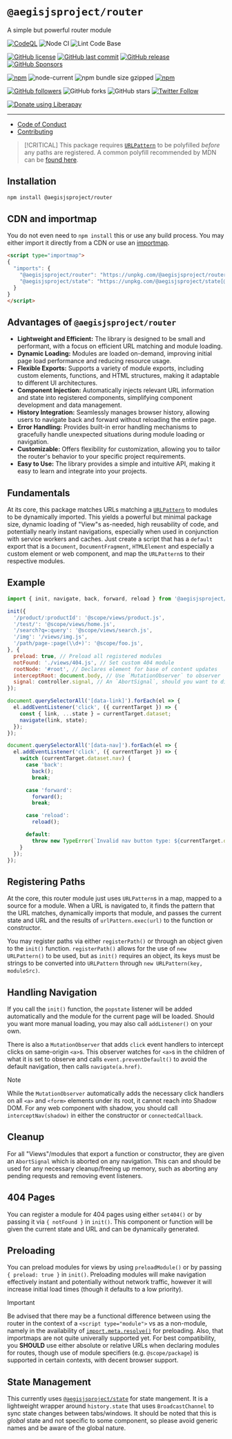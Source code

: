 # `@aegisjsproject/router`

A simple but powerful router module

[![CodeQL](https://github.com/AegisJSProject/router/actions/workflows/codeql-analysis.yml/badge.svg)](https://github.com/AegisJSProject/router/actions/workflows/codeql-analysis.yml)
![Node CI](https://github.com/AegisJSProject/router/workflows/Node%20CI/badge.svg)
![Lint Code Base](https://github.com/AegisJSProject/router/workflows/Lint%20Code%20Base/badge.svg)

[![GitHub license](https://img.shields.io/github/license/AegisJSProject/router.svg)](https://github.com/AegisJSProject/router/blob/master/LICENSE)
[![GitHub last commit](https://img.shields.io/github/last-commit/AegisJSProject/router.svg)](https://github.com/AegisJSProject/router/commits/master)
[![GitHub release](https://img.shields.io/github/release/AegisJSProject/router?logo=github)](https://github.com/AegisJSProject/router/releases)
[![GitHub Sponsors](https://img.shields.io/github/sponsors/shgysk8zer0?logo=github)](https://github.com/sponsors/shgysk8zer0)

[![npm](https://img.shields.io/npm/v/@aegisjsproject/router)](https://www.npmjs.com/package/@aegisjsproject/router)
![node-current](https://img.shields.io/node/v/@aegisjsproject/router)
![npm bundle size gzipped](https://img.shields.io/bundlephobia/minzip/@aegisjsproject/router)
[![npm](https://img.shields.io/npm/dw/@aegisjsproject/router?logo=npm)](https://www.npmjs.com/package/@aegisjsproject/router)

[![GitHub followers](https://img.shields.io/github/followers/shgysk8zer0.svg?style=social)](https://github.com/shgysk8zer0)
![GitHub forks](https://img.shields.io/github/forks/AegisJSProject/router.svg?style=social)
![GitHub stars](https://img.shields.io/github/stars/AegisJSProject/router.svg?style=social)
[![Twitter Follow](https://img.shields.io/twitter/follow/shgysk8zer0.svg?style=social)](https://twitter.com/shgysk8zer0)

[![Donate using Liberapay](https://img.shields.io/liberapay/receives/shgysk8zer0.svg?logo=liberapay)](https://liberapay.com/shgysk8zer0/donate "Donate using Liberapay")
- - -

- [Code of Conduct](./.github/CODE_OF_CONDUCT.md)
- [Contributing](./.github/CONTRIBUTING.md)
<!-- - [Security Policy](./.github/SECURITY.md) -->

> [!CRITICAL]
> This package requires [`URLPattern`](https://developer.mozilla.org/en-US/docs/Web/API/URLPattern) to be polyfilled *before*
> any paths are registered. A common polyfill recommended by MDN can be [found here](https://github.com/kenchris/urlpattern-polyfill).

## Installation
```bash
npm install @aegisjsproject/router
```

## CDN and importmap
You do not even need to `npm install` this or use any build process. You may either import it directly from a CDN
or use an [importmap](https://developer.mozilla.org/en-US/docs/Web/HTML/Element/script/type/importmap).

```html
<script type="importmap">
{
  "imports": {
    "@aegisjsproject/router": "https://unpkg.com/@aegisjsproject/router[@version]/router.mjs",
    "@aegisjsproject/state": "https://unpkg.com/@aegisjsproject/state[@version]/state.mjs"
  }
}
</script>
```

## Advantages of `@aegisjsproject/router`

* **Lightweight and Efficient:** The library is designed to be small and performant, with a focus on efficient URL matching and module loading.
* **Dynamic Loading:** Modules are loaded on-demand, improving initial page load performance and reducing resource usage.
* **Flexible Exports:** Supports a variety of module exports, including custom elements, functions, and HTML structures, making it adaptable to different UI architectures.
* **Component Injection:** Automatically injects relevant URL information and state into registered components, simplifying component development and data management.
* **History Integration:** Seamlessly manages browser history, allowing users to navigate back and forward without reloading the entire page.
* **Error Handling:** Provides built-in error handling mechanisms to gracefully handle unexpected situations during module loading or navigation.
* **Customizable:** Offers flexibility for customization, allowing you to tailor the router's behavior to your specific project requirements.
* **Easy to Use:** The library provides a simple and intuitive API, making it easy to learn and integrate into your projects.

## Fundamentals

At its core, this package matches URLs matching a [`URLPattern`](https://developer.mozilla.org/en-US/docs/Web/API/URL_Pattern_API#pattern_syntax)
to modules to be dynamically imported. This yields a powerful but minimal package size, dynamic
loading of "View"s as-needed, high reusability of code, and potentially nearly instant navigations,
especially when used in conjunction with service workers and caches. Just create a script that has a
`default` export that is a `Document`, `DocumentFragment`, `HTMLElement` and especially a custom element
or web component, and map the `URLPattern`s to their respective modules.

## Example

```js
import { init, navigate, back, forward, reload } from '@aegisjsproject/router';

init({
  '/product/:productId': '@scope/views/product.js',
  '/test/': '@scope/views/home.js',
  '/search?q=:query': '@scope/views/search.js',
  '/img': '/views/img.js',
  '/path/page-:page(\\d+)': '@scope/foo.js',
}, {
  preload: true, // Preload all registered modules
  notFound: './views/404.js', // Set custom 404 module
  rootNode: '#root', // Declares element for base of content updates
  interceptRoot: document.body, // Use `MutationObserver` to observer `<a>` elements and intercept navigations
  signal: controller.signal, // An `AbortSignal`, should you want to disable routing funcitonality
});

document.querySelectorAll('[data-link]').forEach(el => {
  el.addEventListener('click', ({ currentTarget }) => {
    const { link, ...state } = currentTarget.dataset;
    navigate(link, state);
  });
});

document.querySelectorAll('[data-nav]').forEach(el => {
  el.addEventListener('click', ({ currentTarget }) => {
    switch (currentTarget.dataset.nav) {
      case 'back':
        back();
        break;

      case 'forward':
        forward();
        break;

      case 'reload':
        reload();

      default:
        throw new TypeError(`Invalid nav button type: ${currentTarget.dataset.nav}.`);
    }
  });
});
```

## Registering Paths
At the core, this router module just uses `URLPattern`s in a map, mapped to a source for a module. When a URL
is navigated to, it finds the pattern that the URL matches, dynamically imports that module, and passes the
current state and URL and the results of `urlPattern.exec(url)` to the function or constructor.

You may register paths via either `registerPath()` or through an object given to the `init()` function. `registerPath()`
allows for the use of `new URLPattern()` to be used, but as `init()` requires an object, its keys must be strings
to be converted into `URLPattern` through `new URLPattern(key, moduleSrc)`.

## Handling Navigation
If you call the `init()` function, the `popstate` listener will be added automatically and the module for the
current page will be loaded. Should you want more manual loading, you may also call `addListener()` on your own.

There is also a `MutationObserver` that adds `click` event handlers to intercept clicks on same-origin `<a>`s.
This observer watches for `<a>`s in the children of what it is set to observe and calls `event.preventDefault()`
to avoid the default navigation, then calls `navigate(a.href)`.

> [!NOTE]
> While the `MutationObserver` automatically adds the necessary click handlers on all `<a>` and `<form>` elements under its
> root, it cannot reach into Shadow DOM. For any web component with shadow, you should call `interceptNav(shadow)`
> in either the constructor or `connectedCallback`.

## Cleanup
For all "Views"/modules that export a function or constructor, they are given an `AbortSignal` which is aborted
on any navigation. This can and should be used for any necessary cleanup/freeing up memory, such as aborting
any pending requests and removing event listeners.

## 404 Pages
You can register a module for 404 pages using either `set404()` or by passing it via `{ notFound }` in `init()`.
This component or function will be given the current state and URL and can be dynamically generated.

## Preloading
You can preload modules for views by using `preloadModule()` or by passing `{ preload: true }` in `init()`.
Preloading modules will make navigation effectively instant and potentially without network traffic, however
it will increase initial load times (though it defaults to a low priority).

> [!IMPORTANT]
> Be advised that there may be a functional difference between using the router in the context of a `<script type="module">`
> vs as a non-module, namely in the availability of [`import.meta.resolve()`](https://developer.mozilla.org/en-US/docs/Web/JavaScript/Reference/Operators/import.meta/resolve)
> for preloading. Also, that importmaps are not quite univerally supported yet. For best compatibility,
> you **SHOULD** use either absolute or relative URLs when declaring modules for routes, though use of
> module specifiers (e.g. `@scope/package`) is supported in certain contexts, with decent browser support.

## State Management
This currently uses [`@aegisjsproject/state`](https://npmjs.com/package/@aegisjsproject/state) for state
mangement. It is a lightweight wrapper around `history.state` that uses `BroadcastChannel` to sync state
changes between tabs/windows. It should be noted that this is *global* state and not specific to some component,
so please avoid generic names and be aware of the global nature.
